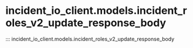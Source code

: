 # incident_io_client.models.incident_roles_v2_update_response_body

::: incident_io_client.models.incident_roles_v2_update_response_body